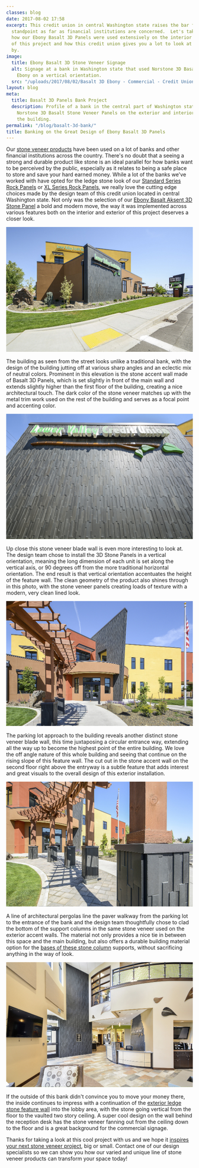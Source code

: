 ```yaml
---
classes: blog
date: 2017-08-02 17:58
excerpt: This credit union in central Washington state raises the bar from a design
  standpoint as far as financial institutions are concerned.  Let's take a look at
  how our Ebony Basalt 3D Panels were used extensively on the interior and exterior
  of this project and how this credit union gives you a lot to look at when you stop
  by.
image:
  title: Ebony Basalt 3D Stone Veneer Signage
  alt: Signage at a bank in Washington state that used Norstone 3D Basalt panels in
    Ebony on a vertical orientation.
  src: "/uploads/2017/08/02/Basalt 3D Ebony - Commercial - Credit Union 11.jpg"
layout: blog
meta:
  title: Basalt 3D Panels Bank Project
  description: Profile of a bank in the central part of Washington state that used
    Norstone 3D Basalt Stone Veneer Panels on the exterior and interior features of
    the building.
permalink: "/blog/basalt-3d-bank/"
title: Banking on the Great Design of Ebony Basalt 3D Panels
---
```



Our [stone veneer products](https://www.norstoneusa.com/products/) have been used on a lot of banks and other financial institutions across the country.  There's no doubt that a seeing a strong and durable product like stone is an ideal parallel for how banks want to be perceived by the public, especially as it relates to being a safe place to store and save your hard earned money.  While a lot of the banks we've worked with have opted for the ledge stone look of our [Standard Series Rock Panels](https://www.norstoneusa.com/products/stacked-stone-cladding/) or [XL Series Rock Panels](https://www.norstoneusa.com/products/thin-stone-veneer-panels/), we really love the cutting edge choices made by the design team of this credit union located in central Washington state.  Not only was the selection of our [Ebony Basalt Aksent 3D Stone Panel](https://www.norstoneusa.com/products/aksent-modern-tiles/ebony/) a bold and modern move, the way it was implemented across various features both on the interior and exterior of this project deserves a  closer look.

![Basalt Ebony Stone Veneer on Exterior of Bank as seen from the road](/uploads/2017/08/02/Basalt%203D%20Ebony%20-%20Commercial%20-%20Credit%20Union%2010.jpg)

The building as seen from the street looks unlike a traditional bank, with the design of the building jutting off at various sharp angles and an eclectic mix of neutral colors.  Prominent in this elevation is the stone accent wall made of Basalt 3D Panels, which is set slightly in front of the main wall and extends slightly higher than the first floor of the building, creating a nice architectural touch.  The dark color of the stone veneer matches up with the metal trim work used on the rest of the building and serves as a focal point and accenting color.

![Basalt Ebony Stone Veneer used as the background on a bank's signage](/uploads/2017/08/02/Basalt%203D%20Ebony%20-%20Commercial%20-%20Credit%20Union%2011-1.jpg)

Up close this stone veneer blade wall is even more interesting to look at.  The design team chose to install the 3D Stone Panels in a vertical orientation, meaning the long dimension of each unit is set along the vertical axis, or 90 degrees off from the more traditional horizontal orientation.  The end result is that vertical orientation accentuates the height of the feature wall.  The clean geometry of the product also shines through in this photo, with the stone veneer panels creating loads of texture with a modern, very clean lined look.

![Basalt Ebony Stone Veneer used on the exterior of a bank near the entrance](/uploads/2017/08/02/Basalt%203D%20Ebony%20-%20Commercial%20-%20Credit%20Union%208.jpg)

The parking lot approach to the building reveals another distinct stone veneer blade wall, this time juxtaposing a circular entrance way, extending all the way up to become the highest point of the entire building.  We love the off angle nature of this whole building and seeing that continue on the rising slope of this feature wall.  The cut out in the stone accent wall on the second floor right above the entryway is a subtle feature that adds interest and great visuals to the overall design of this exterior installation.

![Basalt Ebony Stone Veneer column bases](/uploads/2017/08/02/Basalt%203D%20Ebony%20-%20Commercial%20-%20Credit%20Union%203.jpg)

A line of architectural pergolas line the paver walkway from the parking lot to the entrance of the bank and the design team thoughtfully chose to clad the bottom of the support columns in the same stone veneer used on the exterior accent walls.  The material not only provides a nice tie in between this space and the main building, but also offers a durable building material option for the [bases of these stone column](https://www.norstoneusa.com/blog/stone-veneer-columns-norstone-classroom-series/) supports, without sacrificing anything in the way of look.

![Basalt Ebony Stone Veneer Lobby and Reception Desk Accent Walls](/uploads/2017/08/02/Basalt%203D%20Ebony%20-%20Commercial%20-%20Credit%20Union%206.jpg)

If the outside of this bank didn't convince you to move your money there, the inside continues to impress with a continuation of the [exterior ledge stone feature wall](https://www.norstoneusa.com/blog/ledgestone-norstone-industry-series/) into the lobby area, with the stone going vertical from the floor to the vaulted two story ceiling.  A super cool design on the wall behind the reception desk has the stone veneer fanning out from the ceiling down to the floor and is a great background for the commercial signage.

Thanks for taking a look at this cool project with us and we hope it [inspires your next stone veneer project](https://www.norstoneusa.com/blog/outside-the-box-stone-design-ideas-for-your-next-remodel-or-new-build/), big or small. Contact one of our design specialists so we can show you how our varied and unique line of stone veneer products can transform your space today!
